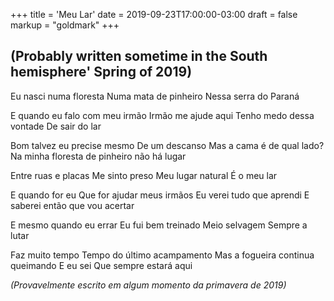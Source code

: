 +++
title = 'Meu Lar'
date = 2019-09-23T17:00:00-03:00
draft = false
markup = "goldmark"
+++

## (Probably written sometime in the South hemisphere' Spring of 2019)

Eu nasci numa floresta
Numa mata de pinheiro
Nessa serra do Paraná

E quando eu falo com meu irmão
Irmão me ajude aqui
Tenho medo dessa vontade
De sair do lar

Bom talvez eu precise mesmo
De um descanso
Mas a cama é de qual lado?
Na minha floresta de pinheiro não há lugar

Entre ruas e placas
Me sinto preso
Meu lugar natural
É o meu lar

E quando for eu
Que for ajudar meus irmãos
Eu verei tudo que aprendi
E saberei então que vou acertar

E mesmo quando eu errar
Eu fui bem treinado
Meio selvagem
Sempre a lutar

Faz muito tempo
Tempo do último acampamento
Mas a fogueira continua queimando
E eu sei
Que sempre estará aqui

*(Provavelmente escrito em algum momento da primavera de 2019)*
